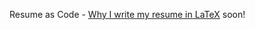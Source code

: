Resume as Code - [Why I write my resume in LaTeX](https://loganmarchione.com/2019/03/why-i-write-my-resume-in-latex/)
soon!
